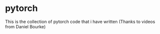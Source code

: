# pytorch
This is the collection of pytorch code that i have written (Thanks to videos from Daniel Bourke)
